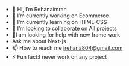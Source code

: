 - 👋 Hi, I’m Rehanaimran
- 👀 I’m currently working on Ecommerce
- 🌱 I’m currently learning on HTML-CSS
- 💞️ I’m looking to collaborate on All projects
- 🤝l am looking for help with new frame work
- Ask me about Next-js
- 📫 How to reach me irehana804@gmail.com 
- ⚡ Fun fact:I never work on any project 

<!---
Rehanaimran/Rehanaimran is a ✨ special ✨ repository because its `README.md` (this file) appears on your GitHub profile.
You can click the Preview link to take a look at your changes.
--->
